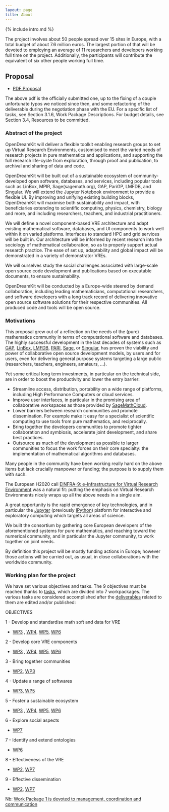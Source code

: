 ```yaml
---
layout: page
title: About
---
```


{% include intro.md %}


The project involves about 50 people spread over 15 sites
in Europe, with a total budget of about 7.6 million euros. The largest
portion of that will be devoted to employing an average of 11
researchers and developers working full time on the
project. Additionally, the participants will contribute the equivalent
of six other people working full time.

## Proposal

- [PDF Proposal](https://github.com/OpenDreamKit/OpenDreamKit/raw/master/Proposal/proposal-www.pdf)

The above pdf is the officially submitted one, up to the fixing of a
couple unfortunate typos we noticed since then, and some refactoring
of the deliverable during the negotiation phase with the EU. For a
specific list of tasks, see Section 3.1.6, Work Package
Descriptions. For budget details, see Section 3.4, Resources to be
committed.

### Abstract of the project

OpenDreamKit will deliver a flexible toolkit enabling research groups to
set up Virtual Research Environments, customised to meet the varied
needs of research projects in pure mathematics and applications, and
supporting the full research life-cycle from exploration, through proof
and publication, to archival and sharing of data and code.

OpenDreamKit will be built out of a sustainable ecosystem of
community-developed open software, databases, and services, including
popular tools such as LinBox, MPIR, Sage(sagemath.org), GAP, PariGP,
LMFDB, and Singular. We will extend the Jupyter Notebook environment to
provide a flexible UI. By improving and unifying existing building
blocks, OpenDreamKit will maximise both sustainability and impact, with
beneficiaries extending to scientific computing, physics, chemistry,
biology and more, and including researchers, teachers, and industrial
practitioners.

We will define a novel component-based VRE architecture and adapt
existing mathematical software, databases, and UI components to work
well within it on varied platforms. Interfaces to standard HPC and grid
services will be built in. Our architecture will be informed by recent
research into the sociology of mathematical collaboration, so as to
properly support actual research practice. The ease of set up,
adaptability and global impact will be demonstrated in a variety of
demonstrator VREs.

We will ourselves study the social challenges associated with
large-scale open source code development and publications based on
executable documents, to ensure sustainability.

OpenDreamKit will be conducted by a Europe-wide steered by demand
collaboration, including leading mathematicians, computational
researchers, and software developers with a long track record of
delivering innovative open source software solutions for their
respective communities. All produced code and tools will be open source.

### Motivations

This proposal grew out of a reflection on the needs of the (pure)
mathematics community in terms of computational software and databases.
The highly successful development in the last decades of systems such as
[GAP](http://www.gap-system.org/), [LinBox](http://www.linalg.org/),
[LMFDB](lmfdb.org), [PARI](http://pari.math.u-bordeaux.fr/),
[Sage](www.sagemath.org), or [Singular](http://www.singular.uni-kl.de/),
has proven the viability and power of collaborative open source
development models, by users and for users, even for delivering general
purpose systems targeting a large public (researchers, teachers,
engineers, amateurs, ...).

Yet some critical long term investments, in particular on the technical
side, are in order to boost the productivity and lower the entry
barrier:

-   Streamline access, distribution, portability on a wide range of
    platforms, including High Performance Computers or cloud services.
-   Improve user interfaces, in particular in the promising area of
    collaborative workspaces as those provided by
    [SageMathCloud](http://cloud.sagemath.org).
-   Lower barriers between research communities and promote
    dissemination. For example make it easy for a specialist of
    scientific computing to use tools from pure mathematics, and
    reciprocally.
-   Bring together the developers communities to promote tighter
    collaboration and symbiosis, accelerate joint development, and share
    best practices.
-   Outsource as much of the development as possible to larger
    communities to focus the work forces on their core specialty: the
    implementation of mathematical algorithms and databases.

Many people in the community have been working really hard on the
above items but lack crucially manpower or funding; the purpose is to
supply them with such.

The European H2020 call [EINFRA-9: e-Infrastructure for Virtual Research
Environment](http://ec.europa.eu/research/participants/portal/desktop/en/opportunities/h2020/topics/2144-einfra-9-2015.html)
was a natural fit: putting the emphasis on Virtual Research
Environments nicely wraps up all the above needs in a single aim.

A great opportunity is the rapid emergence of key technologies, and in
particular the [Jupyter](jupyter.org) (previously
[IPython](ipython.org)) platform for interactive and exploratory
computing which targets all areas of science.

We built the consortium by gathering core European developers of the
aforementioned systems for pure mathematics, and reaching toward the
numerical community, and in particular the Jupyter community, to work
together on joint needs.

By definition this project will be mostly funding actions in Europe;
however those actions will be carried out, as usual, in close
collaborations with the worldwide community.

### Working plan for the project 

We have set various objectives and tasks. The 9 objectives must be reached thanks to [tasks](https://github.com/OpenDreamKit/OpenDreamKit/labels/task), which are divided into 7 workpackages. The various tasks are considered accomplished after the [deliverables](https://github.com/OpenDreamKit/OpenDreamKit/labels/deliverable) related to them are edited and/or published:  

OBJECTIVES

1 - Develop and standardise math soft and data for VRE
-  [WP3](https://github.com/OpenDreamKit/OpenDreamKit/labels/WP3) , [WP4](https://github.com/OpenDreamKit/OpenDreamKit/labels/WP4), [WP5](https://github.com/OpenDreamKit/OpenDreamKit/labels/WP5), [WP6](https://github.com/OpenDreamKit/OpenDreamKit/labels/WP6)

2 - Develop core VRE components
 -  [WP3](https://github.com/OpenDreamKit/OpenDreamKit/labels/WP3) , [WP4](https://github.com/OpenDreamKit/OpenDreamKit/labels/WP4), [WP5](https://github.com/OpenDreamKit/OpenDreamKit/labels/WP5), [WP6](https://github.com/OpenDreamKit/OpenDreamKit/labels/WP6)

3 - Bring together communities
- [WP2](https://github.com/OpenDreamKit/OpenDreamKit/labels/WP2), [WP3](https://github.com/OpenDreamKit/OpenDreamKit/labels/WP3)

4 - Update a range of softwares
-  [WP3](https://github.com/OpenDreamKit/OpenDreamKit/labels/WP3), [WP5](https://github.com/OpenDreamKit/OpenDreamKit/labels/WP5)

5 - Foster a sustainable ecosystem
-  [WP3](https://github.com/OpenDreamKit/OpenDreamKit/labels/WP3) , [WP4](https://github.com/OpenDreamKit/OpenDreamKit/labels/WP4), [WP5](https://github.com/OpenDreamKit/OpenDreamKit/labels/WP5), [WP6](https://github.com/OpenDreamKit/OpenDreamKit/labels/WP6)

6 - Explore social aspects
-  [WP7](https://github.com/OpenDreamKit/OpenDreamKit/labels/WP7)

7 - Identify and extend ontologies
- [WP6](https://github.com/OpenDreamKit/OpenDreamKit/labels/WP6)

8 - Effectiveness of the VRE
-  [WP2](https://github.com/OpenDreamKit/OpenDreamKit/labels/WP2), [WP7](https://github.com/OpenDreamKit/OpenDreamKit/labels/WP7)

9 - Effective dissemination
-  [WP2](https://github.com/OpenDreamKit/OpenDreamKit/labels/WP2), [WP7](https://github.com/OpenDreamKit/OpenDreamKit/labels/WP7)
    
Nb: [Work Package 1 is devoted to management, coordination and communication](https://github.com/OpenDreamKit/OpenDreamKit/labels/WP1)


